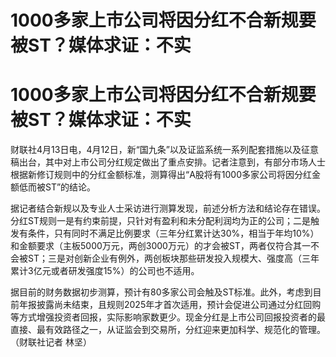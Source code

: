 # 1000多家上市公司将因分红不合新规要被ST？媒体求证：不实

# 1000多家上市公司将因分红不合新规要被ST？媒体求证：不实

财联社4月13日电，4月12日，新“国九条”以及证监系统一系列配套措施以及征意稿出台，其中对上市公司分红规定做出了重点安排。记者注意到，有部分市场人士根据新修订规则中的分红金额标准，测算得出“A股将有1000多家公司将因分红金额低而被ST”的结论。

据记者结合新规以及专业人士采访进行测算发现，前述分析方法和结论存在错误。分红ST规则一是有约束前提，只针对有盈利和未分配利润均为正的公司；二是触发有条件，只有同时不满足比例要求（三年分红累计达30%，相当于年均10%）和金额要求（主板5000万元，两创3000万元）的才会被ST，两者仅符合其一不会被ST；三是对创新企业有例外，两创板块那些研发投入规模大、强度高（三年累计3亿元或者研发强度15%）的公司也不适用。

据目前的财务数据初步测算，预计有80多家公司会触及ST标准。此外，考虑到目前年报披露尚未结束，且规则2025年才首次适用，预计会促进公司通过分红回购等方式增强投资者回报，实际影响家数更少。现金分红是上市公司回报投资者的最直接、最有效路径之一，从证监会到交易所，分红迎来更加科学、规范化的管理。（财联社记者
林坚）

